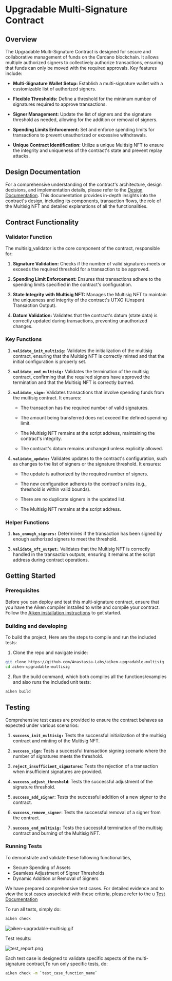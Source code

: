 # Upgradable Multi-Signature Contract

## Overview

The Upgradable Multi-Signature Contract is designed for secure and collaborative management of funds on the Cardano blockchain. It allows multiple authorized signers to collectively authorize transactions, ensuring that funds can only be moved with the required approvals. Key features include:

- **Multi-Signature Wallet Setup:** Establish a multi-signature wallet with a customizable list of authorized signers.

- **Flexible Thresholds:** Define a threshold for the minimum number of signatures required to approve transactions.

- **Signer Management:** Update the list of signers and the signature threshold as needed, allowing for the addition or removal of signers.

- **Spending Limits Enforcement:** Set and enforce spending limits for transactions to prevent unauthorized or excessive withdrawals.

- **Unique Contract Identification:** Utilize a unique Multisig NFT to ensure the integrity and uniqueness of the contract's state and prevent replay attacks.

## Design Documentation

For a comprehensive understanding of the contract's architecture, design
decisions, and implementation details, please refer to the
[Design Documentation](/docs/design-specs/upgradable-multi-sig.pdf). This
documentation provides in-depth insights into the contract's design, including
its components, transaction flows, the role of the Multisig NFT and detailed explanations of all the functionalities.

## Contract Functionality

### Validator Function

The multisig_validator is the core component of the contract, responsible for:

1. **Signature Validation:** Checks if the number of valid signatures meets or exceeds the required threshold for a transaction to be approved.

2. **Spending Limit Enforcement:** Ensures that transactions adhere to the spending limits specified in the contract's configuration.
3. **State Integrity with Multisig NFT:** Manages the Multisig NFT to maintain the uniqueness and integrity of the contract's UTXO (Unspent Transaction Output).
4. **Datum Validation:** Validates that the contract's datum (state data) is correctly updated during transactions, preventing unauthorized changes.

### Key Functions

1. **`validate_init_multisig:`** Validates the initialization of the multisig contract, ensuring that the Multisig NFT is correctly minted and that the initial configuration is properly set.

2. **`validate_end_multisig:`** Validates the termination of the multisig contract, confirming that the required signers have approved the termination and that the Multisig NFT is correctly burned.

3. **`validate_sign:`** Validates transactions that involve spending funds from the multisig contract. It ensures:

   - The transaction has the required number of valid signatures.

   - The amount being transferred does not exceed the defined spending limit.
   - The Multisig NFT remains at the script address, maintaining the contract's integrity.
   - The contract's datum remains unchanged unless explicitly allowed.

4. **`validate_update:`** Validates updates to the contract's configuration, such as changes to the list of signers or the signature threshold. It ensures:

   - The update is authorized by the required number of signers.

   - The new configuration adheres to the contract's rules (e.g., threshold is within valid bounds).
   - There are no duplicate signers in the updated list.
   - The Multisig NFT remains at the script address.

### Helper Functions

1. **`has_enough_signers:`** Determines if the transaction has been signed by enough authorized signers to meet the threshold.

<!-- 2. **`get_input_by_token:`** Retrieves the input UTxO that contains a specific token, such as the Multisig NFT. -->

3. **`validate_nft_output:`** Validates that the Multisig NFT is correctly handled in the transaction outputs, ensuring it remains at the script address during contract operations.

## Getting Started

### Prerequisites

Before you can deploy and test this multi-signature contract, ensure that you
have the Aiken compiler installed to write and compile your contract. Follow the
[Aiken installation instructions](https://aiken-lang.org/installation-instructions)
to get started.

### Building and developing

To build the project, Here are the steps to compile and run the included tests:

1. Clone the repo and navigate inside:

```bash
git clone https://github.com/Anastasia-Labs/aiken-upgradable-multisig
cd aiken-upgradable-multisig
```

2. Run the build command, which both compiles all the functions/examples and
   also runs the included unit tests:

```sh
aiken build
```

## Testing

Comprehensive test cases are provided to ensure the contract behaves as expected under various scenarios:

1. **`success_init_multisig:`** Tests the successful initialization of the multisig contract and minting of the Multisig NFT.

2. **`success_sign`**: Tests a successful transaction signing scenario where the
   number of signatures meets the threshold.
3. **`reject_insufficient_signatures`**: Tests the rejection of a transaction
   when insufficient signatures are provided.
4. **`success_adjust_threshold`**: Tests the successful adjustment of the
   signature threshold.
5. **`success_add_signer`**: Tests the successful addition of a new signer to
   the contract.
6. **`success_remove_signer`**: Tests the successful removal of a signer from
   the contract.
7. **`success_end_multisig:`** Tests the successful termination of the multisig contract and burning of the Multisig NFT.


### Running Tests

To demonstrate and validate these following functionalities,

- Secure Spending of Assets
- Seamless Adjustment of Signer Thresholds
- Dynamic Addition or Removal of Signers

We have prepared comprehensive test cases. For detailed evidence and to view the
test cases associated with these criteria, please refer to the
u
[Test Documentation](./docs/catalyst/README.md)

To run all tests, simply do:

```sh
aiken check
```

![aiken-upgradable-multisig.gif](/assets/images/aiken-upgradable-multisig.gif)

Test results:

![test_report.png](/assets/images/test_report.png)

Each test case is designed to validate specific aspects of the multi-signature
contract,To run only specific tests, do:

```sh
aiken check -m `test_case_function_name`
```
